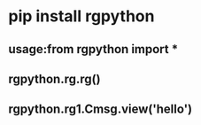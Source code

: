 # pip install rgpython 

## usage:from rgpython import *

## rgpython.rg.rg()

## rgpython.rg1.Cmsg.view('hello')